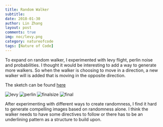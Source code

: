 ```yaml
---
title: Random Walker
subtitle:
date: 2018-01-30
author: Lin Zhang
layout: post
comments: true
img: noc/levy.png
category: natureofcode
tags: [Nature of Code]
---
```


To expand on random walker, I experimented with levy flight, perlin noise and probabilities. I thought it would be interesting to add a way to generate more walkers. So when the walker is choosing to move in a direction, a new walker will is added that is moving in the opposite direction.

The sketch can be found [here](http://alpha.editor.p5js.org/linzhang/sketches/BJdMEdTSz)

![levy]({{site.baseurl}}/assets/img/noc/levy.png)
![perlin]({{site.baseurl}}/assets/img/noc/perlin.png)
![finalsize]({{site.baseurl}}/assets/img/noc/finalsize.png)
![final]({{site.baseurl}}/assets/img/noc/final.png)

After experimenting with different ways to create randomness, I find it hard to generate compelling images based on randomness alone. I think the walker needs to have some directives to follow or there has to be an underlining pattern as a structure to build upon.
